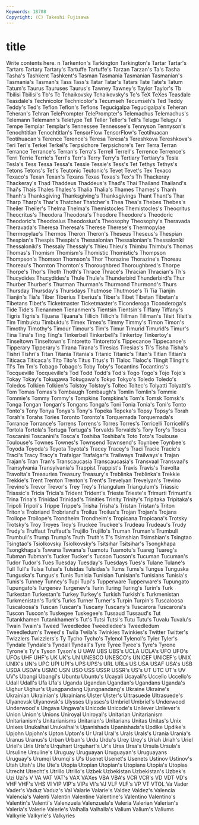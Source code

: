 ```yaml
---
Keywords: 18708 
Copyright: (C) Takeshi Fujisawa
---
```


# title

Write contents here.
n Tarkenton's
Tarkington Tarkington's Tartar Tartar's Tartars Tartary Tartary's Tartuffe Tartuffe's Tarzan
Tarzan's Ta's Tasha Tasha's Tashkent Tashkent's Tasman Tasmania Tasmanian Tasmanian's
Tasmania's Tasman's Tass Tass's Tatar Tatar's Tatars Tate Tate's Tatum
Tatum's Taurus Tauruses Taurus's Tawney Tawney's Taylor Taylor's Tb Tbilisi
Tbilisi's Tb's Tc Tchaikovsky Tchaikovsky's Tc's TeX TeXes Teasdale Teasdale's
Technicolor Technicolor's Tecumseh Tecumseh's Ted Teddy Teddy's Ted's Teflon Teflon's
Teflons Tegucigalpa Tegucigalpa's Teheran Teheran's Tehran TelePrompter TelePrompter's Telemachus Telemachus's
Telemann Telemann's Teletype Tell Teller Teller's Tell's Telugu Telugu's Tempe
Templar Templar's Tennessee Tennessee's Tennyson Tennyson's Tenochtitlan Tenochtitlan's TensorFlow TensorFlow's
Teotihuacan Teotihuacan's Terence Terence's Teresa Teresa's Tereshkova Tereshkova's Teri Teri's
Terkel Terkel's Terpsichore Terpsichore's Terr Terra Terran Terrance Terrance's Terran's
Terra's Terrell Terrell's Terrence Terrence's Terri Terrie Terrie's Terri's Terr's
Terry Terry's Tertiary Tertiary's Tesla Tesla's Tess Tessa Tessa's Tessie
Tessie's Tess's Tet Tethys Tethys's Tetons Tetons's Tet's Teutonic Teutonic's
Tevet Tevet's Tex Texaco Texaco's Texan Texan's Texans Texas Texas's
Tex's Th Thackeray Thackeray's Thad Thaddeus Thaddeus's Thad's Thai Thailand
Thailand's Thai's Thais Thales Thales's Thalia Thalia's Thames Thames's Thanh
Thanh's Thanksgiving Thanksgiving's Thanksgivings Thant Thant's Thar Tharp Tharp's Thar's
Thatcher Thatcher's Thea Thea's Thebes Thebes's Theiler Theiler's Thelma Thelma's
Themistocles Themistocles's Theocritus Theocritus's Theodora Theodora's Theodore Theodore's Theodoric Theodoric's
Theodosius Theodosius's Theosophy Theosophy's Theravada Theravada's Theresa Theresa's Therese Therese's
Thermopylae Thermopylae's Thermos Theron Theron's Theseus Theseus's Thespian Thespian's Thespis
Thespis's Thessalonian Thessalonian's Thessaloníki Thessaloníki's Thessaly Thessaly's Thieu Thieu's Thimbu
Thimbu's Thomas Thomas's Thomism Thomism's Thomistic Thomistic's Thompson Thompson's Thomson
Thomson's Thor Thorazine Thorazine's Thoreau Thoreau's Thornton Thornton's Thoroughbred Thoroughbred's
Thorpe Thorpe's Thor's Thoth Thoth's Thrace Thrace's Thracian Thracian's Th's
Thucydides Thucydides's Thule Thule's Thunderbird Thunderbird's Thur Thurber Thurber's Thurman
Thurman's Thurmond Thurmond's Thurs Thursday Thursday's Thursdays Thutmose Thutmose's Ti
Tia Tianjin Tianjin's Tia's Tiber Tiberius Tiberius's Tiber's Tibet Tibetan
Tibetan's Tibetans Tibet's Ticketmaster Ticketmaster's Ticonderoga Ticonderoga's Tide Tide's Tienanmen
Tienanmen's Tientsin Tientsin's Tiffany Tiffany's Tigris Tigris's Tijuana Tijuana's Tillich
Tillich's Tillman Tillman's Tilsit Tilsit's Tim Timbuktu Timbuktu's Timex Timex's
Timmy Timmy's Timon Timon's Timothy Timothy's Timour Timour's Tim's Timur
Timurid Timurid's Timur's Tina Tina's Ting Ting's Tinkerbell Tinkerbell's Tinkertoy
Tinkertoy's Tinseltown Tinseltown's Tintoretto Tintoretto's Tippecanoe Tippecanoe's Tipperary Tipperary's Tirana
Tirana's Tiresias Tiresias's Ti's Tisha Tisha's Tishri Tishri's Titan Titania
Titania's Titanic Titanic's Titan's Titian Titian's Titicaca Titicaca's Tito Tito's
Titus Titus's Tl Tlaloc Tlaloc's Tlingit Tlingit's Tl's Tm Tm's
Tobago Tobago's Toby Toby's Tocantins Tocantins's Tocqueville Tocqueville's Tod Todd
Todd's Tod's Togo Togo's Tojo Tojo's Tokay Tokay's Tokugawa Tokugawa's
Tokyo Tokyo's Toledo Toledo's Toledos Tolkien Tolkien's Tolstoy Tolstoy's Toltec
Toltec's Tolyatti Tolyatti's Tom Tomas Tomas's Tombaugh Tombaugh's Tomlin Tomlin's
Tommie Tommie's Tommy Tommy's Tompkins Tompkins's Tom's Tomsk Tomsk's Tonga
Tongan Tongan's Tongans Tonga's Toni Tonia Tonia's Toni's Tonto Tonto's
Tony Tonya Tonya's Tony's Topeka Topeka's Topsy Topsy's Torah Torah's
Torahs Tories Toronto Toronto's Torquemada Torquemada's Torrance Torrance's Torrens Torrens's
Torres Torres's Torricelli Torricelli's Tortola Tortola's Tortuga Tortuga's Torvalds Torvalds's
Tory Tory's Tosca Toscanini Toscanini's Tosca's Toshiba Toshiba's Toto Toto's
Toulouse Toulouse's Townes Townes's Townsend Townsend's Toynbee Toynbee's Toyoda Toyoda's
Toyota Toyota's Tracey Tracey's Traci Tracie Tracie's Traci's Tracy Tracy's
Trafalgar Trafalgar's Trailways Trailways's Trajan Trajan's Tran Tran's Transcaucasia Transcaucasia's
Transvaal Transvaal's Transylvania Transylvania's Trappist Trappist's Travis Travis's Travolta Travolta's
Treasuries Treasury Treasury's Treblinka Treblinka's Trekkie Trekkie's Trent Trenton Trenton's
Trent's Trevelyan Trevelyan's Trevino Trevino's Trevor Trevor's Trey Trey's Triangulum
Triangulum's Triassic Triassic's Tricia Tricia's Trident Trident's Trieste Trieste's Trimurti
Trimurti's Trina Trina's Trinidad Trinidad's Trinities Trinity Trinity's Tripitaka Tripitaka's
Tripoli Tripoli's Trippe Trippe's Trisha Trisha's Tristan Tristan's Triton Triton's
Trobriand Trobriand's Troilus Troilus's Trojan Trojan's Trojans Trollope Trollope's Trondheim
Trondheim's Tropicana Tropicana's Trotsky Trotsky's Troy Troyes Troy's Truckee Truckee's
Trudeau Trudeau's Trudy Trudy's Truffaut Truffaut's Trujillo Trujillo's Truman Truman's
Trumbull Trumbull's Trump Trump's Truth Truth's T's Tsimshian Tsimshian's Tsingtao
Tsingtao's Tsiolkovsky Tsiolkovsky's Tsitsihar Tsitsihar's Tsongkhapa Tsongkhapa's Tswana Tswana's Tuamotu
Tuamotu's Tuareg Tuareg's Tubman Tubman's Tucker Tucker's Tucson Tucson's Tucuman
Tucuman's Tudor Tudor's Tues Tuesday Tuesday's Tuesdays Tues's Tulane Tulane's
Tull Tull's Tulsa Tulsa's Tulsidas Tulsidas's Tums Tums's Tungus Tunguska
Tunguska's Tungus's Tunis Tunisia Tunisian Tunisian's Tunisians Tunisia's Tunis's Tunney
Tunney's Tupi Tupi's Tupperware Tupperware's Tupungato Tupungato's Turgenev Turgenev's Turin
Turing Turing's Turin's Turk Turkestan Turkestan's Turkey Turkey's Turkish Turkish's
Turkmenistan Turkmenistan's Turk's Turks Turner Turner's Turpin Turpin's Tuscaloosa Tuscaloosa's
Tuscan Tuscan's Tuscany Tuscany's Tuscarora Tuscarora's Tuscon Tuscon's Tuskegee Tuskegee's
Tussaud Tussaud's Tut Tutankhamen Tutankhamen's Tut's Tutsi Tutsi's Tutu Tutu's
Tuvalu Tuvalu's Twain Twain's Tweed Tweedledee Tweedledee's Tweedledum Tweedledum's Tweed's
Twila Twila's Twinkies Twinkies's Twitter Twitter's Twizzlers Twizzlers's Ty Tycho
Tycho's Tylenol Tylenol's Tyler Tyler's Tyndale Tyndale's Tyndall Tyndall's Tyre
Tyree Tyree's Tyre's Tyrone Tyrone's Ty's Tyson Tyson's U UAW
UBS UBS's UCLA UCLA's UFO UFO's UFOs UHF UHF's UK
UK's UN UNESCO UNESCO's UNICEF UNICEF's UNIX UNIX's UN's UPC
UPI UPI's UPS UPS's URL URLs US USA USAF USA's
USB USDA USDA's USMC USN USO USS USSR USSR's US's
UT UTC UT's UV UV's Ubangi Ubangi's Ubuntu Ubuntu's Ucayali
Ucayali's Uccello Uccello's Udall Udall's Ufa Ufa's Uganda Ugandan Ugandan's
Ugandans Uganda's Uighur Uighur's Ujungpandang Ujungpandang's Ukraine Ukraine's Ukrainian Ukrainian's
Ukrainians Ulster Ulster's Ultrasuede Ultrasuede's Ulyanovsk Ulyanovsk's Ulysses Ulysses's Umbriel
Umbriel's Underwood Underwood's Ungava Ungava's Unicode Unicode's Unilever Unilever's Union
Union's Unions Uniroyal Uniroyal's Unitarian Unitarianism Unitarianism's Unitarianisms Unitarian's Unitarians
Unitas Unitas's Unix Unixes Unukalhai Unukalhai's Upanishads Upanishads's Updike Updike's
Upjohn Upjohn's Upton Upton's Ur Ural Ural's Urals Urals's Urania
Urania's Uranus Uranus's Urban Urban's Urdu Urdu's Urey Urey's Uriah
Uriah's Uriel Uriel's Uris Uris's Urquhart Urquhart's Ur's Ursa Ursa's
Ursula Ursula's Ursuline Ursuline's Uruguay Uruguayan Uruguayan's Uruguayans Uruguay's Urumqi
Urumqi's U's Usenet Usenet's Usenets Ustinov Ustinov's Utah Utah's Ute
Ute's Utopia Utopian Utopian's Utopians Utopia's Utopias Utrecht Utrecht's Utrillo
Utrillo's Uzbek Uzbekistan Uzbekistan's Uzbek's Uzi Uzi's V VA VAT
VAT's VAX VAXes VBA VBA's VCR VCR's VD VDT VD's
VHF VHF's VHS VI VIP VIP's VIPs VI's VJ VLF
VLF's VP VT VTOL Va Vader Vader's Vaduz Vaduz's Val
Valarie Valarie's Valdez Valdez's Valencia Valencia's Valenti Valentin Valentine Valentine's
Valentino Valentino's Valentin's Valenti's Valenzuela Valenzuela's Valeria Valerian Valerian's Valeria's
Valerie Valerie's Valhalla Valhalla's Valium Valium's Valiums Valkyrie Valkyrie's Valkyries
